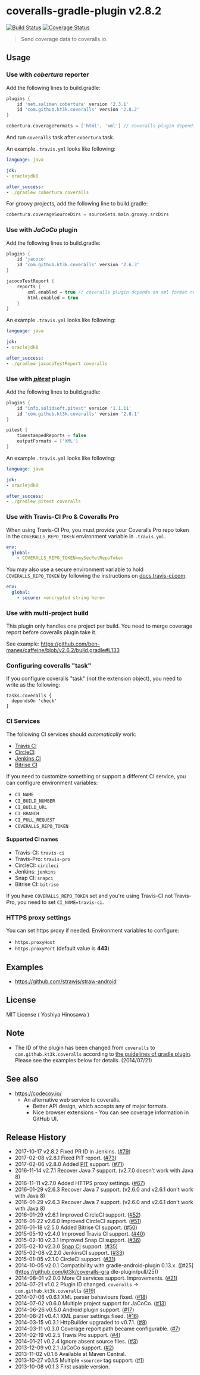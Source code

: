 # coveralls-gradle-plugin v2.8.2

[![Build Status](https://travis-ci.org/kt3k/coveralls-gradle-plugin.svg?branch=master)](https://travis-ci.org/kt3k/coveralls-gradle-plugin) [![Coverage Status](https://coveralls.io/repos/kt3k/coveralls-gradle-plugin/badge.svg)](https://coveralls.io/r/kt3k/coveralls-gradle-plugin)

> Send coverage data to coveralls.io.

## Usage

### Use with *cobertura* reporter

Add the following lines to build.gradle:

```groovy
plugins {
    id 'net.saliman.cobertura' version '2.3.1'
    id 'com.github.kt3k.coveralls' version '2.8.2'
}

cobertura.coverageFormats = ['html', 'xml'] // coveralls plugin depends on xml format report
```

And run `coveralls` task after `cobertura` task.

An example `.travis.yml` looks like following:

```yaml
language: java

jdk:
- oraclejdk8

after_success:
- ./gradlew cobertura coveralls
```

For groovy projects, add the following line to build.gradle:

```groovy
cobertura.coverageSourceDirs = sourceSets.main.groovy.srcDirs
```

### Use with *JaCoCo* plugin

Add the following lines to build.gradle:

```groovy
plugins {
    id 'jacoco'
    id 'com.github.kt3k.coveralls' version '2.6.3'
}

jacocoTestReport {
    reports {
        xml.enabled = true // coveralls plugin depends on xml format report
        html.enabled = true
    }
}
```

An example `.travis.yml` looks like following:

```yaml
language: java

jdk:
- oraclejdk8

after_success:
- ./gradlew jacocoTestReport coveralls
```

### Use with [*pitest*](https://github.com/szpak/gradle-pitest-plugin) plugin

Add the following lines to build.gradle:

```groovy
plugins {
    id "info.solidsoft.pitest" version '1.1.11'
    id 'com.github.kt3k.coveralls' version '2.8.1'
}

pitest {
    timestampedReports = false
    outputFormats = ['XML']
}
```

An example `.travis.yml` looks like following:

```yaml
language: java

jdk:
- oraclejdk8

after_success:
- ./gradlew pitest coveralls
```

### Use with Travis-CI Pro & Coveralls Pro

When using Travis-CI Pro, you must provide your Coveralls Pro repo token in the
`COVERALLS_REPO_TOKEN` environment variable in `.travis.yml`.

```yaml
env:
  global:
    - COVERALLS_REPO_TOKEN=mySecRetRepoToken
```

You may also use a secure environment variable to hold `COVERALLS_REPO_TOKEN`
by following the instructions on [docs.travis-ci.com](http://docs.travis-ci.com/user/build-configuration/#Secure-environment-variables).

```yaml
env:
  global:
    - secure: <encrypted string here>
```

### Use with multi-project build

This plugin only handles one project per build. You need to merge coverage report before coveralls plugin take it.

See example: https://github.com/ben-manes/caffeine/blob/v2.6.2/build.gradle#L133

### Configuring coveralls "task"

If you configure coveralls "task" (not the extension object), you need to write as the following:

```
tasks.coveralls {
  dependsOn 'check'
}
```

### CI Services

The following CI services should *automatically* work:

 - [Travis CI](https://travis-ci.org/)
 - [CircleCI](https://circleci.com/)
 - [Jenkins CI](http://jenkins-ci.org/)
 - [Bitrise CI](https://bitrise.io/)

If you need to customize something or support a different CI service, you can configure environment variables:

 - `CI_NAME`
 - `CI_BUILD_NUMBER`
 - `CI_BUILD_URL`
 - `CI_BRANCH`
 - `CI_PULL_REQUEST`
 - `COVERALLS_REPO_TOKEN`

#### Supported CI names
 * Travis-CI: `travis-ci`
 * Travis-Pro: `travis-pro`
 * CircleCI: `circleci`
 * Jenkins: `jenkins`
 * Snap CI: `snapci`
 * Bitrise CI: `bitrise`

If you have `COVERALLS_REPO_TOKEN` set and you're using Travis-CI not Travis-Pro, you need to set `CI_NAME=travis-ci`.

### HTTPS proxy settings
You can set https proxy if needed.
Environment variables to configure:
- `https.proxyHost`
- `https.proxyPort` (default value is **443**)

## Examples

- https://github.com/strawjs/straw-android


## License

MIT License ( Yoshiya Hinosawa )

## Note

- The ID of the plugin has been changed from `coveralls` to `com.github.kt3k.coveralls` according to [the guidelines of gradle plugin](http://plugins.gradle.org/submit).
Please see the examples below for details.
(2014/07/21)

## See also

- https://codecov.io/
  - An alternative web service to coveralls.
    - Better API design, which accepts any of major formats.
    - Nice browser extensions - You can see coverage information in GitHub UI.

## Release History

 * 2017-10-17   v2.8.2   Fixed PR ID in Jenkins. ([#79](https://github.com/kt3k/coveralls-gradle-plugin/pull/79))
 * 2017-02-08   v2.8.1   Fixed PIT report. ([#73](https://github.com/kt3k/coveralls-gradle-plugin/pull/73))
 * 2017-02-06   v2.8.0   Added [PIT](http://pitest.org/) support. ([#71](https://github.com/kt3k/coveralls-gradle-plugin/pull/71))
 * 2016-11-14   v2.7.1   Recover Java 7 support. (v2.7.0 doesn't work with Java 8)
 * 2016-11-11   v2.7.0   Added HTTPS proxy settings. ([#67](https://github.com/kt3k/coveralls-gradle-plugin/pull/67))
 * 2016-01-29   v2.6.3   Recover Java 7 support. (v2.6.0 and v2.6.1 don't work with Java 8)
 * 2016-01-29   v2.6.3   Recover Java 7 support. (v2.6.0 and v2.6.1 don't work with Java 8)
 * 2016-01-29   v2.6.1   Improved CircleCI support. ([#52](https://github.com/kt3k/coveralls-gradle-plugin/pull/52))
 * 2016-01-22   v2.6.0   Improved CircleCI support. ([#51](https://github.com/kt3k/coveralls-gradle-plugin/pull/51))
 * 2016-01-18   v2.5.0   Added Bitrise CI support. ([#50](https://github.com/kt3k/coveralls-gradle-plugin/pull/50))
 * 2015-05-10   v2.4.0   Improved Travis CI support. ([#40](https://github.com/kt3k/coveralls-gradle-plugin/pull/40))
 * 2015-02-10   v2.3.1   Improved Snap CI support. ([#36](https://github.com/kt3k/coveralls-gradle-plugin/pull/36))
 * 2015-02-10   v2.3.0   [Snap CI](https://snap-ci.com/) support. ([#35](https://github.com/kt3k/coveralls-gradle-plugin/pull/35))
 * 2015-02-08   v2.2.0   JenkinsCI support. ([#33](https://github.com/kt3k/coveralls-gradle-plugin/pull/33))
 * 2015-01-05   v2.1.0   CircleCI support. ([#31](https://github.com/kt3k/coveralls-gradle-plugin/pull/31))
 * 2014-10-05   v2.0.1   Compatibility with gradle-android-plugin 0.13.x. ([#25](https://github.com/kt3k/coveralls-gra    dle-plugin/pull/25))
 * 2014-08-01   v2.0.0   More CI services support. Improvements. ([#21](https://github.com/kt3k/coveralls-gradle-plugin/pull/21))
 * 2014-07-21   v1.0.2   Plugin ID changed. `coveralls` -> `com.github.kt3k.coveralls` ([#19](https://github.com/kt3k/coveralls-gradle-plugin/pull/19))
 * 2014-07-06   v0.6.1   XML parser behaviours fixed. ([#18](https://github.com/kt3k/coveralls-gradle-plugin/pull/18))
 * 2014-07-02   v0.6.0   Multiple project support for JaCoCo. ([#13](https://github.com/kt3k/coveralls-gradle-plugin/pull/13))
 * 2014-06-26   v0.5.0   Android plugin support. ([#17](https://github.com/kt3k/coveralls-gradle-plugin/pull/17))
 * 2014-06-21   v0.4.1   XML parser settings fixed. ([#16](https://github.com/kt3k/coveralls-gradle-plugin/pull/16))
 * 2014-03-15   v0.3.1   HttpBuilder upgraded to v0.7.1. ([#8](https://github.com/kt3k/coveralls-gradle-plugin/pull/8))
 * 2014-03-11   v0.3.0   Coverage report path became configurable. ([#7](https://github.com/kt3k/coveralls-gradle-plugin/pull/7))
 * 2014-02-19   v0.2.5   Travis Pro support. ([#4](https://github.com/kt3k/coveralls-gradle-plugin/pull/4))
 * 2014-01-21   v0.2.4   Ignore absent source files. ([#3](https://github.com/kt3k/coveralls-gradle-plugin/pull/3))
 * 2013-12-09   v0.2.1   JaCoCo support. ([#2](https://github.com/kt3k/coveralls-gradle-plugin/pull/2))
 * 2013-11-02   v0.1.6   Available at Maven Central.
 * 2013-10-27   v0.1.5   Multiple `<source>` tag support. ([#1](https://github.com/kt3k/coveralls-gradle-plugin/pull/1))
 * 2013-10-08   v0.1.3   First usable version.

